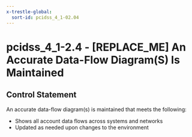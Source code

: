 ```yaml
---
x-trestle-global:
  sort-id: pcidss_4_1-02.04
---
```


# pcidss_4_1-2.4 - \[REPLACE_ME\] An Accurate Data-Flow Diagram(S) Is Maintained

## Control Statement

An accurate data-flow diagram(s) is maintained that meets the following:
  - Shows all account data flows across systems and networks
  - Updated as needed upon changes to the environment
